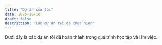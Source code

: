 ```yaml
---
title: "Dự án của tôi"
date: 2025-10-16
draft: false
description: "Các dự án tôi đã thực hiện"
---
```


Dưới đây là các dự án tôi đã hoàn thành trong quá trình học tập và làm việc.